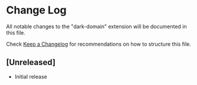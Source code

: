 # Change Log

All notable changes to the "dark-domain" extension will be documented in this file.

Check [Keep a Changelog](http://keepachangelog.com/) for recommendations on how to structure this file.

## [Unreleased]

- Initial release
